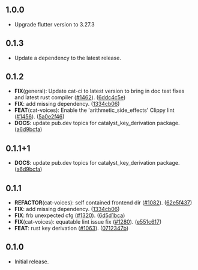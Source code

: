 ## 1.0.0

 - Upgrade flutter version to 3.27.3

## 0.1.3

 - Update a dependency to the latest release.

## 0.1.2

 - **FIX**(general): Update cat-ci to latest version to bring in doc test fixes and latest rust compiler ([#1462](https://github.com/input-output-hk/catalyst-voices/issues/1462)). ([6ddc4c5e](https://github.com/input-output-hk/catalyst-voices/commit/6ddc4c5ea6e5e93a0042e188982505ba25cccf76))
 - **FIX**: add missing dependency. ([1334cb06](https://github.com/input-output-hk/catalyst-voices/commit/1334cb066877b2507af2e469f31b6c3549181146))
 - **FEAT**(cat-voices): Enable the 'arithmetic_side_effects' Clippy lint ([#1456](https://github.com/input-output-hk/catalyst-voices/issues/1456)). ([5a0e2f46](https://github.com/input-output-hk/catalyst-voices/commit/5a0e2f46859b44ff325d47ca0eb90d4fa904d125))
 - **DOCS**: update pub.dev topics for catalyst_key_derivation package. ([a6d9bcfa](https://github.com/input-output-hk/catalyst-voices/commit/a6d9bcfa451cbb8d0ded9659e63fbfa290416480))

## 0.1.1+1

 - **DOCS**: update pub.dev topics for catalyst_key_derivation package. ([a6d9bcfa](https://github.com/input-output-hk/catalyst-voices/commit/a6d9bcfa451cbb8d0ded9659e63fbfa290416480))

## 0.1.1

 - **REFACTOR**(cat-voices): self contained frontend dir ([#1082](https://github.com/input-output-hk/catalyst-voices/issues/1082)). ([62e5f437](https://github.com/input-output-hk/catalyst-voices/commit/62e5f43778fab323d7c1e4ebab4b5e89c1ba0cb5))
 - **FIX**: add missing dependency. ([1334cb06](https://github.com/input-output-hk/catalyst-voices/commit/1334cb066877b2507af2e469f31b6c3549181146))
 - **FIX**: frb unexpected cfg ([#1320](https://github.com/input-output-hk/catalyst-voices/issues/1320)). ([6d5d1bca](https://github.com/input-output-hk/catalyst-voices/commit/6d5d1bcace01757b72698635db2ee8e953d445f2))
 - **FIX**(cat-voices): equatable lint issue fix ([#1280](https://github.com/input-output-hk/catalyst-voices/issues/1280)). ([e551c617](https://github.com/input-output-hk/catalyst-voices/commit/e551c61702ab4a229c88119a43611a42516b2665))
 - **FEAT**: rust key derivation ([#1063](https://github.com/input-output-hk/catalyst-voices/issues/1063)). ([0712347b](https://github.com/input-output-hk/catalyst-voices/commit/0712347b1e6e85d67b43d1733650d62d1c9d7c94))

## 0.1.0

* Initial release.
